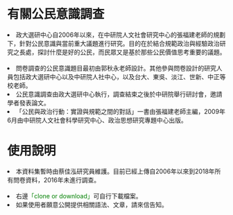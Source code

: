 # 有關公民意識調查
<li>政大選研中心自2006年以來，在中研院人文社會研究中心的張福建老師的規劃下，針對公民意識與當前重大議題進行研究。目的在於結合規範政治與經驗政治研究之長處，探討什麼是好的公民，而民眾又是基於那些公民價值思考重要的議題。    </li>

<li>問卷調查的公民意識題目最初由郭秋永老師設計。其他參與問卷設計的研究人員包括政大選研中心以及中研院人社中心，以及台大、東吳、淡江、世新、中正等校老師。  </li>

<li>公民意識調查由政大選研中心執行，調查結束之後於中研院舉行研討會，邀請學者發表論文。   </li>

<li>「公民與政治行動：實證與規範之間的對話」一書由張福建老師主編，2009年6月由中研院人文社會科學研究中心、政治思想研究專題中心出版。  </li>

# 使用說明
<li>本資料集暫時由蔡佳泓研究員維護。目前已經上傳自2006年以來到2018年所有問卷資料，2016年未進行調查。 </li> 
<li>右邊<span style="color:green">「clone or download」</span>可自行下載檔案。  </li>
<li>如果使用者願意公開提供相關語法、文章，請來信告知。  </li>

